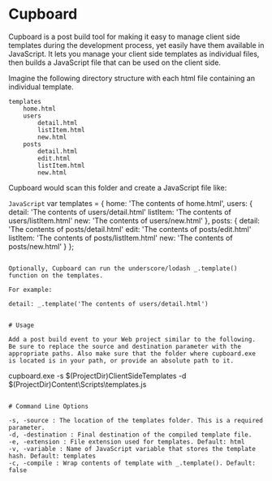 # Cupboard

Cupboard is a post build tool for making it easy to manage client side templates during the development process, yet easily have them available in JavaScript. It lets you manage your client side templates as individual files, then builds a JavaScript file that can be used on the client side. 

Imagine the following directory structure with each html file containing an individual template.

```
templates
	home.html
    users
        detail.html
		listItem.html
        new.html
    posts
        detail.html
        edit.html
        listItem.html
        new.html
```

Cupboard would scan this folder and create a JavaScript file like:

```JavaScript```
var templates = {
	home: 'The contents of home.html',
	users: {
		detail: 'The contents of users/detail.html'
		listItem: 'The contents of users/listItem.html'
		new: 'The contents of users/new.html'
	},
	posts: {
		detail: 'The contents of posts/detail.html'
		edit: 'The contents of posts/edit.html'
		listItem: 'The contents of posts/listItem.html'
		new: 'The contents of posts/new.html'
	}
};
```

Optionally, Cupboard can run the underscore/lodash _.template() function on the templates.

For example: 
```
	detail: _.template('The contents of users/detail.html')
```

# Usage

Add a post build event to your Web project similar to the following. Be sure to replace the source and destination parameter with the appropriate paths. Also make sure that the folder where cupboard.exe is located is in your path, or provide an absolute path to it.

```
cupboard.exe -s $(ProjectDir)ClientSideTemplates -d  $(ProjectDir)Content\Scripts\templates.js
```

# Command Line Options

-s, -source : The location of the templates folder. This is a required parameter.
-d, -destination : Final destination of the compiled template file.
-e, -extension : File extension used for templates. Default: html
-v, -variable : Name of JavaScript variable that stores the template hash. Default: templates
-c, -compile : Wrap contents of template with _.template(). Default: false